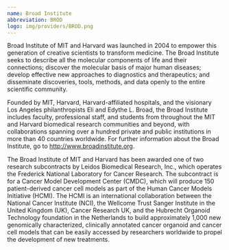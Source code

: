 ```yaml
---
name: Broad Institute
abbreviation: BROD
logo: img/providers/BROD.png
---
```


Broad Institute of MIT and Harvard was launched in 2004 to empower this generation of creative scientists to transform medicine. The Broad Institute seeks to describe all the molecular components of life and their connections; discover the molecular basis of major human diseases; develop effective new approaches to diagnostics and therapeutics; and disseminate discoveries, tools, methods, and data openly to the entire scientific community.

Founded by MIT, Harvard, Harvard-affiliated hospitals, and the visionary Los Angeles philanthropists Eli and Edythe L. Broad, the Broad Institute includes faculty, professional staff, and students from throughout the MIT and Harvard biomedical research communities and beyond, with collaborations spanning over a hundred private and public institutions in more than 40 countries worldwide. For further information about the Broad Institute, go to http://www.broadinstitute.org.

The Broad Institute of MIT and Harvard has been awarded one of two research subcontracts by Leidos Biomedical Research, Inc., which operates the Frederick National Laboratory for Cancer Research. The subcontract is for a Cancer Model Development Center (CMDC), which will produce 150 patient-derived cancer cell models as part of the Human Cancer Models Initiative (HCMI). The HCMI is an international collaboration between the National Cancer Institute (NCI), the Wellcome Trust Sanger Institute in the United Kingdom (UK), Cancer Research UK, and the Hubrecht Organoid Technology foundation in the Netherlands to build approximately 1,000 new genomically characterized, clinically annotated cancer organoid and cancer cell models that can be easily accessed by researchers worldwide to propel the development of new treatments.
